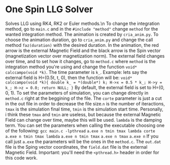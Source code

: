 # One Spin LLG Solver
 Solves LLG using RK4, RK2 or Euler methods.\n
 To change the integration method, go to `main.c` and in the `#include "method"` change `method` for the wanted integration method.
 The animation is created by `cria_anim.py`. To choose the animation duration, go to `cria_anim.py` and change the call method `faz(duration)` with the desired duration.
 In the animation, the red arrow is the external Magnetic Field and the black arrow is the Spin vector (magnetization vector over magnetization norm).
 The external field changes over time, and to set how it changes, go to `method.c` where `method` is the integration method you're using and change the function `void* calccampo(void *k)`. The time parameter is `k_`. Example:
 lets say the external field is H=(0.5t, t, 0), then the function will be:
 `void* calccampo(void *k){
      double k_ = *(double*) k;
      H->x = 0.5 * k_;
      H->y = k_;
      H->z = 0.0;
      return NULL;
 }`
 By default, the external field is set to H=(0, 0, 1).
 To set the parameters of simulation, you can change directly in `method.c` right at the beggining of the file. The `corte` parameter is just a cut in the out file in order to decrease the file size.`n` is the number of iteractions, `tmax` is the simulation final time, `tmin` is the simulation start time. Personally, i think these `tmax` and `tmin` are useless, but because the external Magnetic Field can change over time, maybe this will be used. `lambda` is the damping term.
 You can set the parameters when calling the executable choosing one of the following:
 `gcc main.c -lpthread`
 `a.exe n tmin tmax lambda corte`
 `a.exe n tmin tmax lambda` 
 `a.exe n tmin tmax`
 `a.exe n tmax`
 `a.exe n`
 If you call just `a.exe` the parameters will be the ones in the `method.c`.
 The `out.dat` file is the Sping vector coordinates, the `field.dat` file is the external Magnetic Field.
 Important: you'll need the `<pthread.h>` header in order for this code work.
